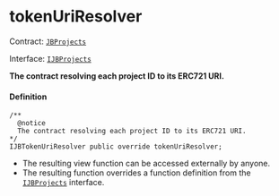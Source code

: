 # tokenUriResolver

Contract: [`JBProjects`](/protocol/api/contracts/jbprojects/README.md)

Interface: [`IJBProjects`](/protocol/api/interfaces/ijbprojects.md)

**The contract resolving each project ID to its ERC721 URI.**

#### Definition

```
/**
  @notice
  The contract resolving each project ID to its ERC721 URI.
*/
IJBTokenUriResolver public override tokenUriResolver;
```

* The resulting view function can be accessed externally by anyone.
* The resulting function overrides a function definition from the [`IJBProjects`](/protocol/api/interfaces/ijbprojects.md) interface.
